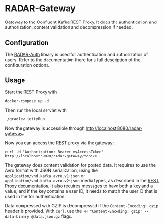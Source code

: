 # RADAR-Gateway

Gateway to the Confluent Kafka REST Proxy. It does the authentication and authorization, content 
validation and decompression if needed.

## Configuration

The [RADAR-Auth] library is used for authentication and authorization of users. Refer to the
documentation there for a full description of the configuration options.

## Usage

Start the REST Proxy with

```shell
docker-compose up -d
```

Then run the local servlet with

```shell
./gradlew jettyRun
```

Now the gateway is accessible through <http://localhost:8080/radar-gateway/>.

Now you can access the REST proxy via the gateway:
```shell
curl -H 'Authorization: Bearer myAccessToken' http://localhost:8080/radar-gateway/topics
```

The gateway does content validation for posted data. It requires to use the Avro format with JSON
serialization, using the `application/vnd.kafka.avro.v1+json` or 
`application/vnd.kafka.avro.v2+json` media types, as described in the [REST Proxy documentation].
It also requires messages to have both a key and a value, and if the key contains a user ID, it 
needs to match the user ID that is used in the for authentication.

Data compressed with GZIP is decompressed if the `Content-Encoding: gzip` header is provided. With
`curl`, use the `-H "Content-Encoding: gzip" --data-binary @data.json.gz` flags.


[REST Proxy documentation]: http://docs.confluent.io/3.0.0/kafka-rest/docs/intro.html#produce-and-consume-avro-messages
[RADAR-Auth]: https://github.com/RADAR-CNS/ManagementPortal/tree/dev/radar-auth